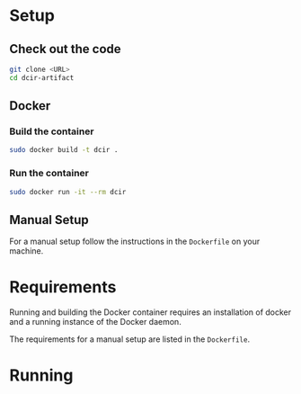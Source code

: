 # Setup

## Check out the code
```sh
git clone <URL>
cd dcir-artifact
```

## Docker
### Build the container
```sh
sudo docker build -t dcir .
```
### Run the container
```sh
sudo docker run -it --rm dcir
```

## Manual Setup
For a manual setup follow the instructions in the `Dockerfile` on your machine.

# Requirements
Running and building the Docker container requires an installation of docker
and a running instance of the Docker daemon.

The requirements for a manual setup are listed in the `Dockerfile`.

# Running
